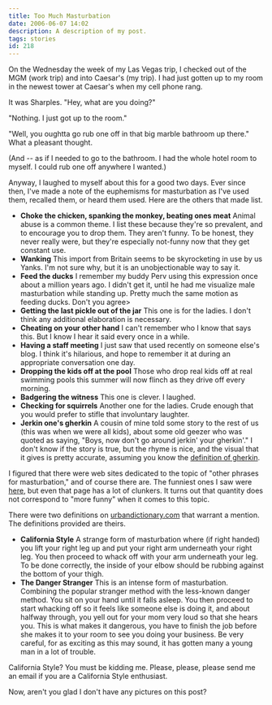 ```yaml
---
title: Too Much Masturbation
date: 2006-06-07 14:02
description: A description of my post.
tags: stories
id: 218
---
```

On the Wednesday the week of my Las Vegas trip, I checked out of the MGM (work trip) and into Caesar's (my trip).  I had just gotten up to my room in the newest tower at Caesar's when my cell phone rang.

It was Sharples.  "Hey, what are you doing?"

"Nothing.  I just got up to the room."

"Well, you oughtta go rub one off in that big marble bathroom up there."
<span class="spanEndPreview">&nbsp;</span>
What a pleasant thought.  

(And -- as if I needed to go to the bathroom.  I had the whole hotel room to myself.  I could rub one off anywhere I wanted.)

Anyway, I laughed to myself about this for a good two days.  Ever since then, I've made a note of the euphemisms for masturbation as I've used them, recalled them, or heard them used.  Here are the others that made list.

<ul>
<li><b>Choke the chicken, spanking the monkey, beating ones meat</b>  Animal abuse is a common theme.  I list these because they're so prevalent, and to encourage you to drop them.  They aren't funny.  To be honest, they never really were, but they're especially not-funny now that they get constant use.</li>

<li><b>Wanking</b>  This import from Britain seems to be skyrocketing in use by us Yanks.  I'm not sure why, but it is an unobjectionable way to say it.  </li>

<li><b>Feed the ducks</b>  I remember my buddy Perv using this expression once about a million years ago.  I didn't get it, until he had me visualize male masturbation while standing up.  Pretty much the same motion as feeding ducks.  Don't you agree></li>

<li><b>Getting the last pickle out of the jar</b>  This one is for the ladies.  I don't think any additional elaboration is necessary.</li>

<li><b>Cheating on your other hand</b>  I can't remember who I know that says this.  But I know I hear it said every once in a while.</li>

<li><b>Having a staff meeting</b>  I just saw that used recently on someone else's blog.  I think it's hilarious, and hope to remember it at during an appropriate conversation one day.</li>

<li><b>Dropping the kids off at the pool</b>  Those who drop real kids off at real swimming pools this summer will now flinch as they drive off every morning.</li>

<li><b>Badgering the witness</b>  This one is clever.  I laughed.</li>

<li><b>Checking for squirrels</b>  Another one for the ladies.  Crude enough that you would prefer to stifle that involuntary laughter.</li>

<li><b>Jerkin one's gherkin</b>  A cousin of mine told some story to the rest of us (this was when we were all kids), about some old geezer who was quoted as saying, "Boys, now don't go around jerkin' your gherkin'."  I don't know if the story is true, but the rhyme is nice, and the visual that it gives is pretty accurate, assuming you know the <a href="http://www.webster.com/cgi-bin/dictionary?va=gherkin" target="_blank">definition of gherkin</a>.</li>
</ul>

I figured that there were web sites dedicated to the topic of "other phrases for masturbation," and of course there are.  The funniest ones I saw were <a href="http://www.worldwidewank.com/funniest.html" target="_blank">here</a>, but even that page has a lot of clunkers.  It turns out that quantity does not correspond to "more funny" when it comes to this topic.

There were two definitions on <a href="http://www.urbandictionary.com" target="_blank">urbandictionary.com</a> that warrant a mention.  The definitions provided are theirs.

<ul>
<li><b>California Style</b>  A strange form of masturbation where (if right handed) you lift your right leg up and put your right arm underneath your right leg. You then proceed to whack off with your arm underneath your leg. To be done correctly, the inside of your elbow should be rubbing against the bottom of your thigh.</li>

<li><b>The Danger Stranger</b>  This is an intense form of masturbation. Combining the popular stranger method with the less-known danger method. You sit on your hand until it falls asleep. You then proceed to start whacking off so it feels like someone else is doing it, and about halfway through, you yell out for your mom very loud so that she hears you. This is what makes it dangerous, you have to finish the job before she makes it to your room to see you doing your business. Be very careful, for as exciting as this may sound, it has gotten many a young man in a lot of trouble.</li>
</ul>

California Style?  You must be kidding me.  Please, please, please send me an email if you are a California Style enthusiast.

Now, aren't you glad I don't have any pictures on this post?
